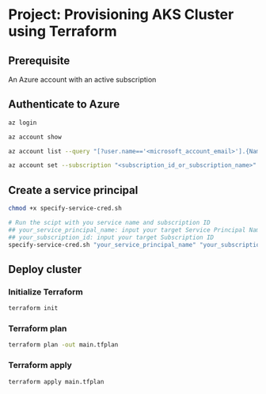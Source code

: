 # Project: Provisioning AKS Cluster using Terraform

## Prerequisite

An Azure account with an active subscription

## Authenticate to Azure

```bash
az login

az account show

az account list --query "[?user.name=='<microsoft_account_email>'].{Name:name, ID:id, Default:isDefault}" --output Table

az account set --subscription "<subscription_id_or_subscription_name>"
```

## Create a service principal

```bash
chmod +x specify-service-cred.sh

# Run the scipt with you service name and subscription ID
## your_service_principal_name: input your target Service Principal Name
## your_subscription_id: input your target Subscription ID
specify-service-cred.sh "your_service_principal_name" "your_subscription_id"
```

## Deploy cluster

### Initialize Terraform

```bash
terraform init
```

### Terraform plan

```bash
terraform plan -out main.tfplan
```

### Terraform apply
```bash
terraform apply main.tfplan
```

